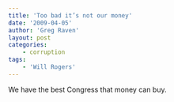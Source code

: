 ```yaml
---
title: 'Too bad it’s not our money'
date: '2009-04-05'
author: 'Greg Raven'
layout: post
categories:
    - corruption
tags:
    - 'Will Rogers'
---
```


We have the best Congress that money can buy.
